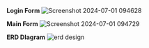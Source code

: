 **Login Form**
![Screenshot 2024-07-01 094628](https://github.com/renboy1222/CafsysV2/assets/152495332/d1680e4f-d341-4b71-a333-ee0b5f4aabfa)

**Main Form**
![Screenshot 2024-07-01 094729](https://github.com/renboy1222/CafsysV2/assets/152495332/113f4aa1-2066-46b2-b48d-84eaca715ac4)

**ERD DIagram**
![erd design](https://github.com/renboy1222/AldrinPOS_MySQL/assets/152495332/325a7b79-8e3c-4b77-acc7-5f8c817e1457)

